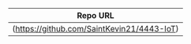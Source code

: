 |                              Repo URL                             |
| :------------------------------------------------------------------------: |
|   (https://github.com/SaintKevin21/4443-IoT)|
